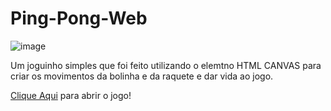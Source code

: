 # Ping-Pong-Web

![image](https://github.com/Luiiz-Souza/Jogo-Ping-Pong-Web/assets/100872927/5ec21b63-9398-4190-bf66-4dbbeb1a7c16)

Um joguinho simples que foi feito utilizando o elemtno HTML CANVAS para criar os movimentos da bolinha e da raquete e dar vida ao jogo.

<a href= "https://luiiz-souza.github.io/Jogo-Ping-Pong-Web/" target="_blank">Clique Aqui</a> para abrir o jogo!
